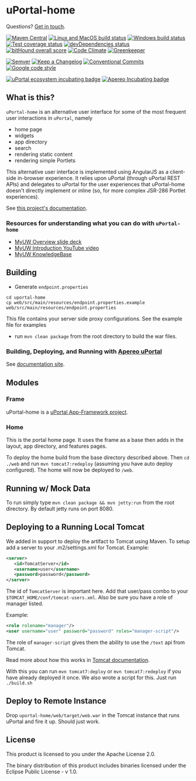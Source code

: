 # uPortal-home

Questions? [Get in touch][uportal-user@].

<!-- current project status -->
[![Maven Central](https://maven-badges.herokuapp.com/maven-central/org.apereo.uportal/uportal-home/badge.svg)](https://maven-badges.herokuapp.com/maven-central/org.apereo.uportal/uportal-home)
[![Linux and MacOS build status](https://travis-ci.org/uPortal-Project/uportal-home.svg)](https://travis-ci.org/uPortal-Project/uportal-home)
[![Windows build status](https://ci.appveyor.com/api/projects/status/80kfnn3469oybst2/branch/master?svg=true)](https://ci.appveyor.com/project/ChristianMurphy/uportal-home/branch/master)
[![Test coverage status](https://coveralls.io/repos/uPortal-Project/uportal-home/badge.svg?branch=master&service=github)](https://coveralls.io/github/uPortal-Project/uportal-home?branch=master)
[![devDependencies status](https://david-dm.org/uPortal-Project/uportal-home/dev-status.svg)](https://david-dm.org/uPortal-Project/uportal-home?type=dev)
[![bitHound overall score](https://www.bithound.io/github/uPortal-Project/uportal-home/badges/score.svg)](https://www.bithound.io/github/uPortal-Project/uportal-home)
[![Code Climate](https://codeclimate.com/github/uPortal-Project/uportal-home/badges/gpa.svg)](https://codeclimate.com/github/uPortal-Project/uportal-home)
[![Greenkeeper](https://badges.greenkeeper.io/uPortal-Project/uportal-home.svg)](https://greenkeeper.io/)

<!-- standards used in project -->
[![Semver](http://img.shields.io/SemVer/2.0.0.png)](http://semver.org/spec/v2.0.0.html)
[![Keep a Changelog](https://img.shields.io/badge/Keep%20a%20Changelog-1.0.0-brightgreen.svg)](http://keepachangelog.com/en/1.0.0/)
[![Conventional Commits](https://img.shields.io/badge/Conventional%20Commits-1.0.0-yellow.svg)](https://conventionalcommits.org)
[![Google code style](https://img.shields.io/badge/code_style-Google-green.svg?style=flat)](https://google.github.io/styleguide/)

<!-- incubation status -->
[![uPortal ecosystem incubating badge](https://img.shields.io/badge/uPortal%20ecosystem-incubating-blue.svg)](http://uportal-project.github.io/uportal-home/apereo-incubation.html)
[![Apereo Incubating badge](https://img.shields.io/badge/apereo-incubating-blue.svg?logo=data%3Aimage%2Fpng%3Bbase64%2CiVBORw0KGgoAAAANSUhEUgAAAA4AAAAOCAYAAAAfSC3RAAAABmJLR0QA%2FwD%2FAP%2BgvaeTAAAACXBIWXMAAAsTAAALEwEAmpwYAAAAB3RJTUUH4QUTEi0ybN9p9wAAAiVJREFUKM9lkstLlGEUxn%2Fv%2B31joou0GTFKyswkKrrYdaEQ4cZAy4VQUS2iqH%2BrdUSNYmK0EM3IkjaChnmZKR0dHS0vpN%2FMe97TIqfMDpzN4XkeDg8%2Fw45R1XNAu%2Fe%2BGTgAqLX2KzAQRVGytLR0jN2jqo9FZFRVvfded66KehH5oKr3dpueiMiK915FRBeXcjo9k9K5zLz%2B3Nz8EyAqX51zdwGMqp738NSonlxf36Cn7zX9b4eYX8gSBAE1Bw9wpLaW%2BL5KWluukYjH31tr71vv%2FU0LJ5xzdL3q5dmLJK7gON5wjEQizsTkFMmeXkbHxtHfD14WkbYQaFZVMzk1zfDHERrPnqGz4wZ1tYfJ5%2FPMLOYYW16ltrqKRDyOMcYATXa7PRayixSc4%2FKFRhrqjxKGIWVlZVQkqpg1pYyvR%2BTFF2s5FFprVVXBAAqq%2F7a9uPKd1NomeTX4HXfrvZ8D2F9dTSwWMjwywueJLxQKBdLfZunue0Mqt8qPyMHf0HRorR0ArtbX1Zkrly7yPNnN1EyafZUVZLJZxjNLlHc%2BIlOxly0RyktC770fDIGX3vuOMAxOt19vJQxD%2BgeHmE6liMVKuNPawlZ9DWu2hG8bW1Tuib0LgqCrCMBDEckWAVjKLetMOq2ZhQV1zulGVFAnohv5wrSq3tpNzwMR%2BSQi%2FyEnIl5Ehpxzt4t6s9McRdGpIChpM8Y3ATXbkKdEZDAIgqQxZrKo%2FQUk5F9Xr20TrQAAAABJRU5ErkJggg%3D%3D)](https://www.apereo.org/content/projects-currently-incubation)

## What is this?

`uPortal-home` is an alternative user interface for some of the most frequent
user interactions in `uPortal`, namely

+ home page
+ widgets
+ app directory
+ search
+ rendering static content
+ rendering simple Portlets

This alternative user interface is implemented using AngularJS as a client-side
in-browser experience. It relies upon uPortal (through uPortal REST APIs) and
delegates to uPortal for the user experiences that uPortal-home doesn't directly
implement or inline (so, for more complex JSR-286 Portlet experiences).

See [this project's documentation][GitHub Pages site].

### Resources for understanding what you can do with `uPortal-home`

+ [MyUW Overview slide deck][]
+ [MyUW Introduction YouTube video](https://www.youtube.com/watch?v=4kM9pPnH_hA)
+ [MyUW KnowledgeBase](https://kb.wisc.edu/myuw/)

## Building

+ Generate `endpoint.properties`

```shell
cd uportal-home
cp web/src/main/resources/endpoint.properties.example web/src/main/resources/endpoint.properties
```

This file contains your server side proxy configurations. See the example file
for examples
+ run `mvn clean package` from the root directory to build the war files.

### Building, Deploying, and Running with [Apereo uPortal](https://github.com/Jasig/uPortal)

See [documentation site][GitHub Pages site].

## Modules

### Frame

uPortal-home is a [uPortal App-Framework project](https://github.com/uPortal-Project/uportal-app-framework).

### Home

This is the portal home page. It uses the frame as a base then adds in the
layout, app directory, and features pages.

To deploy the home build from the base directory described above. Then
`cd ./web` and run `mvn tomcat7:redeploy` (assuming you have auto deploy
configured).  The home will now be deployed to `/web`.

## Running w/ Mock Data

To run simply type `mvn clean package && mvn jetty:run` from the root directory.
By default jetty runs on port 8080.

## Deploying to a Running Local Tomcat

We added in support to deploy the artifact to Tomcat using Maven. To setup add a
server to your .m2/settings.xml for Tomcat. Example:

```xml
<server>
   <id>TomcatServer</id>
   <username>user</username>
   <password>password</password>
</server>

```

The id of `TomcatServer` is important here. Add that user/pass combo to your `$TOMCAT_HOME/conf/tomcat-users.xml`. Also be sure you have a role of manager
listed.

Example:

```xml
<role rolename="manager"/>
<user username="user" password="password" roles="manager-script"/>

```

The role of `manager-script` gives them the ability to use the `/text` api from
Tomcat.

Read more about how this works in
[Tomcat documentation][Tomcat docs re Maven plugin].

With this you can run `mvn tomcat7:deploy` or `mvn tomcat7:redeploy` if you have
already deployed it once. We also wrote a script for this. Just run `./build.sh`

## Deploy to Remote Instance

Drop `uportal-home/web/target/web.war` in the Tomcat instance that runs uPortal
and fire it up. Should just work.

## License

This product is licensed to you under the Apache License 2.0.

The binary distribution of this product includes binaries licensed under the
Eclipse Public License - v 1.0.


[MyUW Overview slide deck]: http://go.wisc.edu/qwg5r1
[Tomcat docs re Maven plugin]: http://tomcat.apache.org/maven-plugin-2.0/tomcat7-maven-plugin/plugin-info.html

[GitHub Pages site]: http://uportal-project.github.io/uportal-home/
[uportal-user@]: https://groups.google.com/a/apereo.org/forum/#!forum/uportal-user
